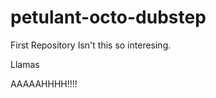 petulant-octo-dubstep
=====================

First Repository
Isn't this so interesing.

Llamas


AAAAAHHHH!!!!
